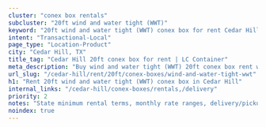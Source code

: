 ```yaml
---
cluster: "conex box rentals"
subcluster: "20ft wind and water tight (WWT)"
keyword: "20ft wind and water tight (WWT) conex box for rent Cedar Hill, TX"
intent: "Transactional-Local"
page_type: "Location-Product"
city: "Cedar Hill, TX"
title_tag: "Cedar Hill 20ft conex box for rent | LC Container"
meta_description: "Buy wind and water tight (WWT) 20ft conex box rent with local delivery in Cedar Hill, TX. LC Container — local Since 2003. Request a fast quote today."
url_slug: "/cedar-hill/rent/20ft/conex-boxes/wind-and-water-tight-wwt"
h1: "Rent 20ft wind and water tight (WWT) conex box in Cedar Hill"
internal_links: "/cedar-hill/conex-boxes/rentals,/delivery"
priority: 2
notes: "State minimum rental terms, monthly rate ranges, delivery/pickup fees, service area."
noindex: true
---
```


<!-- TODO: Add unique city/inventory copy, images, and internal links here. -->
